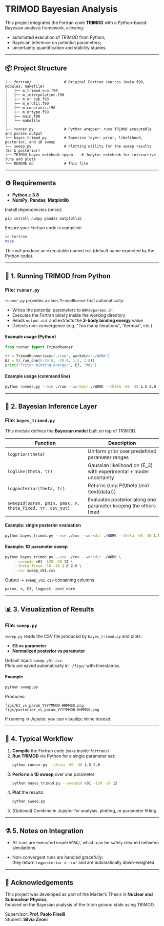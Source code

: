 # TRIMOD Bayesian Analysis
This project integrates the Fortran code **TRIMOD** with a Python-based Bayesian analysis framework,
allowing:
- automated execution of TRIMOD from Python;
- Bayesian inference on potential parameters;
- uncertainty quantification and stability studies.


---

## 📦 Project Structure

```
├── fortran/               # Original Fortran sources (main.f90, modules, makefile)
│   ├── m_trimod_sub.f90
│   ├── m_interpolation.f90
│   ├── m_nr_sub.f90
│   ├── m_nrutil.f90
│   ├── m_constants.f90
│   ├── m_nrtype.f90
│   ├── main.f90
│   └── makefile
│
├── runner.py              # Python wrapper: runs TRIMOD executable and parses output
├── bayes_trimod.py        # Bayesian layer: prior, likelihood, posterior, and 1D sweep
├── sweep.py               # Plotting utility for the sweep results (E3 & posterior)
├── TRIMOD_bayes_notebook.ipynb    # Jupyter notebook for interactive runs and plots
└── README.md              # This file
```

---

## ⚙️ Requirements

- **Python ≥ 3.8**
- **NumPy**, **Pandas**, **Matplotlib**

Install dependencies (once):
```bash
pip install numpy pandas matplotlib
```

Ensure your Fortran code is compiled:
```bash
cd fortran
make
```

This will produce an executable named `run` (default name expected by the Python code).

---

## 🚀 1. Running TRIMOD from Python

### File: `runner.py`

`runner.py` provides a class `TrimodRunner` that automatically:
- Writes the potential parameters to `WORK/params.in`
- Executes the Fortran binary inside the working directory
- Reads `output.dat` and extracts the **3-body binding energy** value
- Detects non-convergence (e.g. "Too many iterations", "itermax", etc.)

#### Example usage (Python)
```python
from runner import TrimodRunner

tr = TrimodRunner(exe="./run", workdir="./WORK")
E3 = tr.run_one((-50.0, -30.0, 1.5, 2.0))
print("Triton binding energy:", E3, "MeV")
```

#### Example usage (command line)
```bash
python runner.py --exe ./run --workdir ./WORK --theta -50 -30 1.5 2.0
```

---

## 🧠 2. Bayesian Inference Layer

### File: `bayes_trimod.py`

This module defines the **Bayesian model** built on top of TRIMOD.

| Function | Description |
|-----------|--------------|
| `logprior(theta)` | Uniform prior over predefined parameter ranges |
| `loglike(theta, tr)` | Gaussian likelihood on \(E_3\) with experimental + model uncertainty |
| `logposterior(theta, tr)` | Returns \(\log P(\theta \mid \text{data})\) |
| `sweep1d(param, pmin, pmax, n, theta_fixed, tr, csv_out)` | Evaluates posterior along one parameter keeping the others fixed |

#### Example: single posterior evaluation
```bash
python bayes_trimod.py --exe ./run --workdir ./WORK --theta -50 -30 1.5 2.0
```

#### Example: 1D parameter sweep
```bash
python bayes_trimod.py --exe ./run --workdir ./WORK \
    --sweep1d v01 -120 -20 12 \
    --theta-fixed -50 -30 1.5 2.0 \
    --csv sweep_v01.csv
```

Output → `sweep_v01.csv` containing columns:
```
param, x, E3, logpost, post_norm
```

---

## 📊 3. Visualization of Results

### File: `sweep.py`

`sweep.py` reads the CSV file produced by `bayes_trimod.py` and plots:
- **E3 vs parameter**
- **Normalized posterior vs parameter**

Default input: `sweep_v01.csv`.  
Plots are saved automatically in `./figs/` with timestamps.

#### Example
```bash
python sweep.py
```

Produces:
```
figs/E3_vs_param_YYYYMMDD-HHMMSS.png
figs/posterior_vs_param_YYYYMMDD-HHMMSS.png
```

If running in Jupyter, you can visualize inline instead.

---

## 🧩 4. Typical Workflow

1. **Compile** the Fortran code (`make` inside `fortran/`)
2. **Run TRIMOD** via Python for a single parameter set:
   ```bash
   python runner.py --theta -50 -30 1.5 2.0
   ```
3. **Perform a 1D sweep** over one parameter:
   ```bash
   python bayes_trimod.py --sweep1d v01 -120 -20 12
   ```
4. **Plot** the results:
   ```bash
   python sweep.py
   ```
5. (Optional) Combine in Jupyter for analysis, plotting, or parameter fitting.

---

## ⚗️ 5. Notes on Integration

- All runs are executed inside `WORK/`, which can be safely cleaned between simulations.

- Non-convergent runs are handled gracefully:  
  they return `logposterior = -inf` and are automatically down-weighted.

---


## 🙌 Acknowledgements

This project was developed as part of the Master’s Thesis in **Nuclear and Subnuclear Physics**,  
focused on the Bayesian analysis of the triton ground state using TRIMOD.

Supervisor: **Prof. Paolo Finelli**  
Student: **Silvia Zironi**


